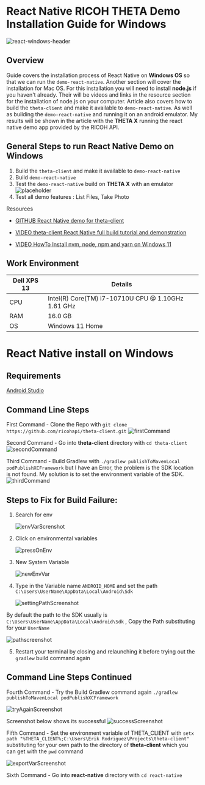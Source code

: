 # React Native RICOH THETA Demo Installation Guide for Windows

![react-windows-header](images/react_native/windows/reactwindows.svg)

## Overview

Guide covers the installation process of React Native on **Windows OS** so that we can run the `demo-react-native`. 
Another section will cover the installation for Mac OS. For this installation you will need to install **node.js** if you haven't already. 
Their will be videos and links in the resource section for the installation of node.js on your computer. Article also covers how to build the `theta-client` and make it available to `demo-react-native`. 
As well as building the `demo-react-native` and running it on an android emulator. 
My results will be shown in the article with the **THETA X** running the react native demo app provided by the RICOH API.

## General Steps to run React Native Demo on Windows

1. Build the `theta-client` and make it available to `demo-react-native`
2. Build `demo-react-native`
3. Test the `demo-react-native` build on **THETA X** with an emulator
    ![placeholder](http://via.placeholder.com/600x300)
4. Test all demo features : List Files, Take Photo

Resources

* [GITHUB React Native demo for theta-client](https://github.com/ricohapi/theta-client/tree/main/demos/demo-react-native)

* [VIDEO theta-client React Native full build tutorial and demonstration](https://www.youtube.com/watch?v=SqzDomDikcM)

* [VIDEO HowTo Install nvm, node, npm and yarn on Windows 11](https://www.youtube.com/watch?v=NWUfaXFPv50)

## Work Environment

| Dell XPS 13 | Details                              |
| ----------- | ------------------------------------ |
| CPU         | Intel(R) Core(TM) i7-10710U CPU @ 1.10GHz   1.61 GHz  |
| RAM         | 16.0 GB |
| OS          | Windows 11 Home |


# React Native install on Windows

## Requirements
[Android Studio](https://developer.android.com/studio)


## Command Line Steps

First Command - Clone the Repo with `git clone https://github.com/ricohapi/theta-client.git`
![firstCommand](images/react_native/gitCloneThetaClient.png)

Second Command -  Go into  **theta-client** directory with `cd theta-client`
![secondCommand](images/react_native/cdThetaClient1.png)

Third Command - Build Gradlew with `./gradlew publishToMavenLocal podPublishXCFramework` but I have an Error, the problem is the SDK location is not found. My solution is to set the environment variable of the SDK.
![thirdCommand](images/react_native/gradleWPublishFail.png)

## Steps to Fix for Build Failure:

1.  Search for env

    ![envVarScrenshot](images/react_native/envVar.png)

2.  Click on environmental variables

    ![pressOnEnv](images/react_native/envVarPress.png)

3.  New System Variable

    ![newEnvVar](images/react_native/newEnvVar.png)

4.  Type in the Variable name `ANDROID_HOME` and set the path `C:\Users\UserName\AppData\Local\Android\Sdk`

    ![settingPathScreenshot](images/react_native/settingEnvVar.png)


By default the path to the SDK usually is `C:\Users\UserName\AppData\Local\Android\Sdk` , Copy the Path substituting for your `UserName` 

![pathscreenshot](images/react_native/pathScreenshot.png)


5.  Restart your terminal by closing and relaunching it before trying out the `gradlew` build command again


## Command Line Steps Continued

Fourth Command - Try the Build Gradlew command again `./gradlew publishToMavenLocal podPublishXCFramework`

![tryAgainScreenshot](images/react_native/retryGradle.png)

Screenshot below shows its successful
![successScreenshot](images/react_native/successBuild.png)

Fifth Command - Set the environment variable of THETA_CLIENT with `setx path "%THETA_CLIENT%;C:\Users\Erik Rodriguez\Projects\theta-client"` substituting for your own path to the directory of **theta-client** which you can get with the `pwd` command 

![exportVarScreenshot](images/react_native/exportVar.png)

Sixth Command - Go into **react-native** directory with `cd react-native`